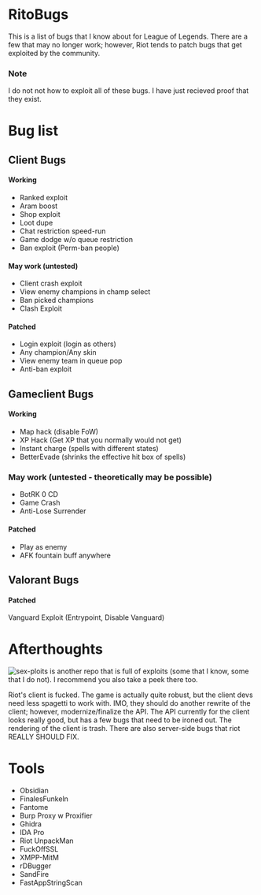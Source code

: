 # RitoBugs
This is a list of bugs that I know about for League of Legends.  There are a few that may no longer work; however, Riot tends to patch bugs that get exploited by the community. 

### Note
I do not not how to exploit all of these bugs. I have just recieved proof that they exist.

# Bug list
## Client Bugs
#### Working
- Ranked exploit
- Aram boost
- Shop exploit
- Loot dupe
- Chat restriction speed-run
- Game dodge w/o queue restriction
- Ban exploit (Perm-ban people)

#### May work (untested)
- Client crash exploit
- View enemy champions in champ select
- Ban picked champions
- Clash Exploit

#### Patched
- Login exploit (login as others)
- Any champion/Any skin
- View enemy team in queue pop
- Anti-ban exploit

## Gameclient Bugs
#### Working
- Map hack (disable FoW)
- XP Hack (Get XP that you normally would not get)
- Instant charge (spells with different states)
- BetterEvade (shrinks the effective hit box of spells)

### May work (untested - theoretically may be possible)
- BotRK 0 CD
- Game Crash
- Anti-Lose Surrender

#### Patched
- Play as enemy
- AFK fountain buff anywhere

## Valorant Bugs

#### Patched
Vanguard Exploit (Entrypoint, Disable Vanguard)

# Afterthoughts
![sex-ploits](https://github.com/vperpl/sex-ploits) is another repo that is full of exploits (some that I know, some that I do not). I recommend you also take a peek there too.

Riot's client is fucked. The game is actually quite robust, but the client devs need less spagetti to work with. IMO, they should do another rewrite of the client; however, modernize/finalize the API. The API currently for the client looks really good, but has a few bugs that need to be ironed out. The rendering of the client is trash. There are also server-side bugs that riot REALLY SHOULD FIX.

# Tools
- Obsidian
- FinalesFunkeln
- Fantome
- Burp Proxy w Proxifier
- Ghidra
- IDA Pro
- Riot UnpackMan
- FuckOffSSL
- XMPP-MitM
- rDBugger
- SandFire
- FastAppStringScan
